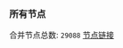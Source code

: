 ### 所有节点
合并节点总数: `29088`
[节点链接](https://github.com/qjlxg/586/raw/refs/heads/master/sub/sub_merge_base64.txt)



